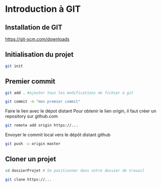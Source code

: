 # Introduction à GIT

## Installation de GIT

https://git-scm.com/downloads

## Initialisation du projet

```bash
git init
```

## Premier commit

```bash
git add . #ajouter tous les modifications de fichier à git

git commit -m "mon premier commit"
```

Faire le lien avec le dépot distant
Pour obtenir le lien origin, il faut créer un repository sur github.com
```bash
git remote add origin https://...
```

Envoyer le commit local vers le dépôt distant github
```bash
git push -u origin master
```

## Cloner un projet

```bash
cd dossierProjet # Se positionner dans votre dossier de travail

git clone https://...
```